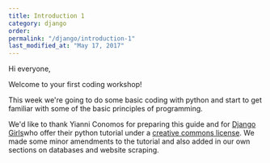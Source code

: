 ```yaml
---
title: Introduction 1
category: django
order: 
permalink: "/django/introduction-1"
last_modified_at: "May 17, 2017"
---
```


Hi everyone,

Welcome to your first coding workshop!

This week we're going to do some basic coding with python and start to get familiar with some of the basic principles of programming.

We'd like to thank Yianni Conomos for preparing this guide and for [Django Girls](https://tutorial.djangogirls.org/en/)who offer their python tutorial under a [creative commons license](https://creativecommons.org/licenses/by-sa/4.0/). We made some minor amendments to the tutorial and also added in our own sections on databases and website scraping.
